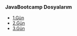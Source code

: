 ### JavaBootcamp Dosyalarım

 - [1.Gün](https://github.com/sefaceren/JavaBootcamp/tree/main/1.Gun)
 - [2.Gün](https://github.com/sefaceren/JavaBootcamp/tree/main/2.Gun)
 - [3.Gün](https://github.com/sefaceren/JavaBootcamp/tree/main/3.Gun)

